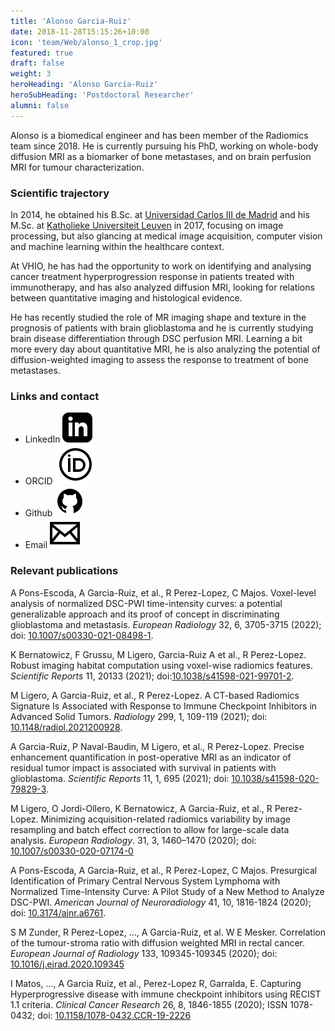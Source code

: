 ```yaml
---
title: 'Alonso Garcia-Ruiz'
date: 2018-11-28T15:15:26+10:00
icon: 'team/Web/alonso_1_crop.jpg'
featured: true
draft: false
weight: 3
heroHeading: 'Alonso Garcia-Ruiz'
heroSubHeading: 'Postdoctoral Researcher'
alumni: false
---
```



Alonso is a biomedical engineer and has been member of the Radiomics team since 2018. He is currently pursuing his PhD, working on whole-body diffusion MRI as a biomarker of bone metastases, and on brain perfusion MRI for tumour characterization.

### Scientific trajectory 
In 2014, he obtained his B.Sc. at [Universidad Carlos III de Madrid](https://www.uc3m.es) and his M.Sc. at [Katholieke Universiteit Leuven](https://www.kuleuven.be/kuleuven/) in 2017, focusing on image processing, but also glancing at medical image acquisition, computer vision and machine learning within the healthcare context.

At VHIO, he has had the opportunity to work on identifying and analysing cancer treatment hyperprogression response in patients treated with immunotherapy, and has also analyzed diffusion MRI, looking for relations between quantitative imaging and histological evidence.

He has recently studied the role of MR imaging shape and texture in the prognosis of patients with brain glioblastoma and he is currently studying brain disease differentiation through DSC perfusion MRI.
Learning a bit more every day about quantitative MRI, he is also analyzing the potential of diffusion-weighted imaging to assess the response to treatment of bone metastases.

### Links and contact
- LinkedIn [![profile](/social/linkedin.svg)](https://www.linkedin.com/in/alonso-gr)
- ORCID [![profile](/social/orcid.svg)](https://orcid.org/0000-0003-0129-3020)
- Github [![profile](/social/github.svg)](https://github.com/agarcia-ruiz)
- Email [![profile](/social/mail.svg)](mailto:alonsogarcia@vhio.net)

### Relevant publications
A Pons-Escoda, A Garcia-Ruiz, et al., R Perez-Lopez, C Majos. Voxel-level analysis of normalized DSC-PWI time-intensity curves: a potential generalizable approach and its proof of concept in discriminating glioblastoma and metastasis. *European Radiology* 32, 6, 3705-3715 (2022); doi: [10.1007/s00330-021-08498-1](https://doi.org/10.1007/s00330-021-08498-1).

K Bernatowicz, F Grussu, M Ligero, Garcia-Ruiz A et al., R Perez-Lopez. Robust imaging habitat computation using voxel-wise radiomics features. *Scientific Reports* 11, 20133 (2021); doi:[10.1038/s41598-021-99701-2](https://doi.org/10.1038/s41598-021-99701-2).

M Ligero, A Garcia-Ruiz, et al., R Perez-Lopez. A CT-based Radiomics Signature Is Associated with Response to Immune Checkpoint Inhibitors in Advanced Solid Tumors. *Radiology* 299, 1, 109-119 (2021); doi: [10.1148/radiol.2021200928](https://doi.org/10.1148/radiol.2021200928).

A Garcia-Ruiz, P Naval-Baudin, M Ligero, et al., R Perez-Lopez. Precise enhancement quantification in post-operative MRI as an indicator of residual tumor impact is associated with survival in patients with glioblastoma. *Scientific Reports* 11, 1, 695 (2021); doi: [10.1038/s41598-020-79829-3](https://doi.org/10.1038/s41598-020-79829-3).

M Ligero, O Jordi-Ollero, K Bernatowicz, A Garcia-Ruiz, et al., R Perez-Lopez. Minimizing acquisition-related radiomics variability by image resampling and batch effect correction to allow for large-scale data analysis. *European Radiology*. 31, 3, 1460–1470 (2020); doi: [10.1007/s00330-020-07174-0](https://doi.org/10.1007/s00330-020-07174-0)

A Pons-Escoda, A Garcia-Ruiz, et al., R Perez-Lopez, C Majos. Presurgical Identification of Primary Central Nervous System Lymphoma with Normalized Time-Intensity Curve: A Pilot Study of a New Method to Analyze DSC-PWI. *American Journal of Neuroradiology* 41, 10, 1816-1824 (2020); doi: [10.3174/ajnr.a6761](https://doi.org/10.3174/ajnr.a6761).

S M Zunder, R Perez-Lopez, ..., A Garcia-Ruiz, et al. W E Mesker. Correlation of the tumour-stroma ratio with diffusion weighted MRI in rectal cancer. *European Journal of Radiology* 133, 109345-109345 (2020); doi: [10.1016/j.ejrad.2020.109345](https://doi.org/10.1016/j.ejrad.2020.109345)

I Matos, ..., A Garcia Ruiz, et al., Perez-Lopez R, Garralda, E. Capturing Hyperprogressive disease with immune checkpoint inhibitors using RECIST 1.1 criteria. *Clinical Cancer Research* 26, 8, 1846-1855 (2020); ISSN 1078-0432; doi: [10.1158/1078-0432.CCR-19-2226](https://doi.org/10.1158/1078-0432.ccr-19-2226)
